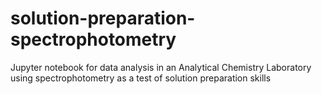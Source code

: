 # solution-preparation-spectrophotometry
Jupyter notebook for data analysis in an Analytical Chemistry Laboratory using spectrophotometry as a test of solution preparation skills
